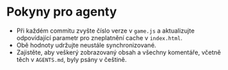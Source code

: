 # Pokyny pro agenty
- Při každém commitu zvyšte číslo verze v `game.js` a aktualizujte odpovídající parametr pro zneplatnění cache v `index.html`.
- Obě hodnoty udržujte neustále synchronizované.
- Zajistěte, aby veškerý zobrazovaný obsah a všechny komentáře, včetně těch v `AGENTS.md`, byly psány v češtině.
